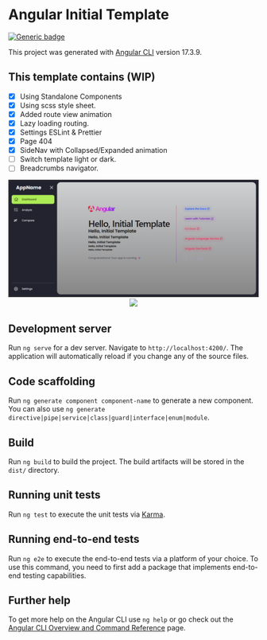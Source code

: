 # Angular Initial Template

[![Generic badge](https://img.shields.io/badge/UNDER-CONSTRUCTION-yellow.svg)](https://shields.io/)

This project was generated with [Angular CLI](https://github.com/angular/angular-cli) version 17.3.9.

## This template contains (WIP)

- [x] Using Standalone Components
- [x] Using scss style sheet.
- [x] Added route view animation
- [x] Lazy loading routing. 
- [x] Settings ESLint & Prettier
- [x] Page 404
- [x] SideNav with Collapsed/Expanded animation
- [ ] Switch template light or dark. 
- [ ] Breadcrumbs navigator. 

<div align="center">

<img src="./_screenshots/screen.png" width="640"/>
<img src="./_screenshots/screen.gif" width="640"/>

</div>

## Development server

Run `ng serve` for a dev server. Navigate to `http://localhost:4200/`. The application will automatically reload if you change any of the source files.

## Code scaffolding

Run `ng generate component component-name` to generate a new component. You can also use `ng generate directive|pipe|service|class|guard|interface|enum|module`.

## Build

Run `ng build` to build the project. The build artifacts will be stored in the `dist/` directory.

## Running unit tests

Run `ng test` to execute the unit tests via [Karma](https://karma-runner.github.io).

## Running end-to-end tests

Run `ng e2e` to execute the end-to-end tests via a platform of your choice. To use this command, you need to first add a package that implements end-to-end testing capabilities.

## Further help

To get more help on the Angular CLI use `ng help` or go check out the [Angular CLI Overview and Command Reference](https://angular.io/cli) page.
